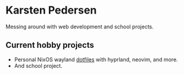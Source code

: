 # Karsten Pedersen

Messing around with web development and school projects.

## Current hobby projects
- Personal NixOS wayland [dotfiles](https://github.com/karstenpedersen/dotfiles) with hyprland, neovim, and more.
- And school project.
